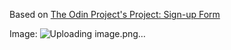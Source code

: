 Based on [The Odin Project's Project: Sign-up Form](https://www.theodinproject.com/lessons/node-path-intermediate-html-and-css-sign-up-form)

Image:
![Uploading image.png…]()
